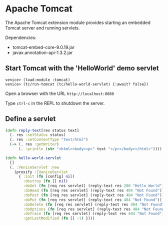 # Apache Tomcat

The Apache Tomcat extension module provides starting an embedded Tomcat server and running servlets.

Dependencies:

 - tomcat-embed-core-9.0.19.jar
 - javax.annotation-api-1.3.2.jar
 
 
## Start Tomcat with the 'HelloWorld' demo servlet

```text
venice> (load-module :tomcat)
venice> (tc/run-tomcat (tc/hello-world-servlet) {:await? false})
```

Open a browser with the URL `http://localhost:8080`

Type `ctrl-c` in the REPL to shutdown the server.


## Define a servlet

```clojure
(defn reply-text[res status text]
  (. res :setStatus status)
  (. res :setContentType "text/html")
  (-> (. res :getWriter)
      (. :println (str "<html><body><p>" text "</p></body></html>"))))

(defn hello-world-servlet
  []
  (. :VeniceServlet :new
    (proxify :IVeniceServlet
      { :init (fn [config] nil)
        :destroy (fn [] nil)
        :doGet (fn [req res servlet] (reply-text res 200 "Hello World"))
        :doHead (fn [req res servlet] (reply-text res 404 "Not Found"))
        :doPost (fn [req res servlet] (reply-text res 404 "Not Found"))
        :doPut (fn [req res servlet] (reply-text res 404 "Not Found"))
        :doDelete (fn [req res servlet] (reply-text res 404 "Not Found"))
        :doOptions (fn [req res servlet] (reply-text res 404 "Not Found"))
        :doTrace (fn [req res servlet] (reply-text res 404 "Not Found"))
        :getLastModified (fn [] -1) })))
```
